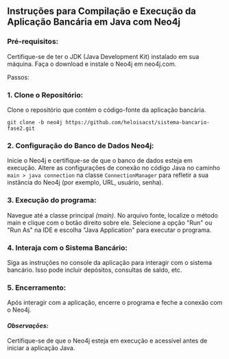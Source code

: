 ## Instruções para Compilação e Execução da Aplicação Bancária em Java com Neo4j

### Pré-requisitos:

Certifique-se de ter o JDK (Java Development Kit) instalado em sua máquina.
Faça o download e instale o Neo4j em neo4j.com.


Passos:

### 1.  Clone o Repositório:

Clone o repositório que contém o código-fonte da aplicação bancária.

```
git clone -b neo4j https://github.com/heloisacst/sistema-bancario-fase2.git
``` 
### 2. Configuração do Banco de Dados Neo4j:

Inicie o Neo4j e certifique-se de que o banco de dados esteja em execução.
Altere as configurações de conexão no código Java no caminho `main > java connection` na classe `ConnectionManager` para refletir a sua instância do Neo4j (por exemplo, URL, usuário, senha).

### 3. Execução do programa:

Navegue até a classe principal _(main)_.
No arquivo fonte, localize o método main e clique com o botão direito sobre ele.
Selecione a opção "Run" ou "Run As" na IDE e escolha "Java Application" para executar o programa.

### 4. Interaja com o Sistema Bancário:

Siga as instruções no console da aplicação para interagir com o sistema bancário. Isso pode incluir depósitos, consultas de saldo, etc.

### 5. Encerramento:

Após interagir com a aplicação, encerre o programa e feche a conexão com o Neo4j.



#### *Observações:*

Certifique-se de que o Neo4j esteja em execução e acessível antes de iniciar a aplicação Java.

